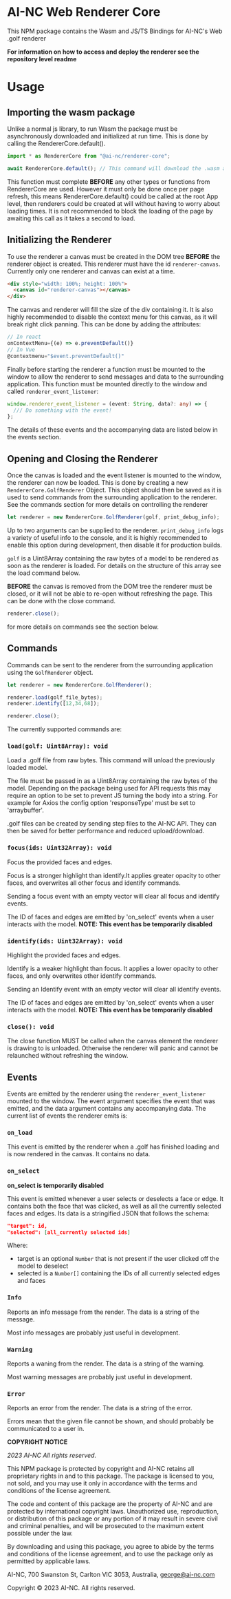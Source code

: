 # AI-NC Web Renderer Core

This NPM package contains the Wasm and JS/TS Bindings for AI-NC's Web .golf renderer

**For information on how to access and deploy the renderer see the repository level readme**

# Usage

## Importing the wasm package

Unlike a normal js library, to run Wasm the package must be asynchronously downloaded and initialized at run time. This is done by calling the RendererCore.default().

```typescript
import * as RendererCore from "@ai-nc/renderer-core";

await RendererCore.default(); // This command will download the .wasm and prepare it to be run
```

This function must complete **BEFORE** any other types or functions from RendererCore are used. However it must only be done once per page refresh, this means RendererCore.default() could be called at the root App level, then renderers could be created at will without having to worry about loading times. It is not recommended to block the loading of the page by awaiting this call as it takes a second to load.

## Initializing the Renderer

To use the renderer a canvas must be created in the DOM tree **BEFORE** the renderer object is created. This renderer must have the id `renderer-canvas`. Currently only one renderer and canvas can exist at a time.

```html
<div style="width: 100%; height: 100%">
  <canvas id="renderer-canvas"></canvas>
</div>
```
The canvas and renderer will fill the size of the div containing it. It is also highly recommended to disable the context menu for this canvas, as it will break right click panning. This can be done by adding the attributes:

```javascript
// In react
onContextMenu={(e) => e.preventDefault()}
// In Vue
@contextmenu="$event.preventDefault()"
```

Finally before starting the renderer a function must be mounted to the window to allow the renderer to send messages and data to the surrounding application. This function must be mounted directly to the window and called `renderer_event_listener`:

```typescript
window.renderer_event_listener = (event: String, data?: any) => {
  /// Do something with the event!
};
```

The details of these events and the accompanying data are listed below in the events section.

## Opening and Closing the Renderer

Once the canvas is loaded and the event listener is mounted to the window, the renderer can now be loaded. This is done by creating a new `RendererCore.GolfRenderer` Object. This object should then be saved as it is used to send commands from the surrounding application to the renderer. See the commands section for more details on controlling the renderer

```typescript
let renderer = new RendererCore.GolfRenderer(golf, print_debug_info);
```

Up to two arguments can be supplied to the renderer. `print_debug_info` logs a variety of useful info to the console, and it is highly recommended to enable this option during development, then disable it for production builds.

`golf` is a Uint8Array containing the raw bytes of a model to be rendered as soon as the renderer is loaded. For details on the structure of this array see the load command below.

**BEFORE** the canvas is removed from the DOM tree the renderer must be closed, or it will not be able to re-open without refreshing the page. This can be done with the close command.

```typescript
renderer.close();
```

for more details on commands see the section below.

## Commands

Commands can be sent to the renderer from the surrounding application using the `GolfRenderer` object.
```typescript
let renderer = new RendererCore.GolfRenderer();

renderer.load(golf_file_bytes);
renderer.identify([12,34,68]);

renderer.close();
```
The currently supported commands are:

### `load(golf: Uint8Array): void`

Load a .golf file from raw bytes. This command will unload the previously loaded model.

The file must be passed in as a Uint8Array containing the raw bytes of the model. Depending on the package being used for API requests this may require an option to be set to prevent JS turning the body into a string. For example for Axios the config option 'responseType' must be set to 'arraybuffer'.

.golf files can be created by sending step files to the AI-NC API. They can then be saved for better performance and reduced upload/download.

### `focus(ids: Uint32Array): void`

Focus the provided faces and edges.

Focus is a stronger highlight than identify.It applies greater opacity to other faces, and overwrites all other focus and identify commands.

Sending a focus event with an empty vector will clear all focus and identify events.

The ID of faces and edges are emitted by 'on_select' events when a user interacts with the model.
**NOTE: This event has be temporarily disabled**

### `identify(ids: Uint32Array): void`

Highlight the provided faces and edges.

Identify is a weaker highlight than focus. It applies a lower opacity to other faces, and only overwrites other identify commands.

Sending an Identify event with an empty vector will clear all identify events.

The ID of faces and edges are emitted by 'on_select' events when a user interacts with the model.
**NOTE: This event has be temporarily disabled**

### `close(): void`

The close function MUST be called when the canvas element the renderer is drawing to is unloaded. Otherwise the renderer will panic and cannot be relaunched without refreshing the window.

## Events

Events are emitted by the renderer using the `renderer_event_listener` mounted to the window. The event argument specifies the event that was emitted, and the data argument contains any accompanying data. The current list of events the renderer emits is:

### `on_load`

This event is emitted by the renderer when a .golf has finished loading and is now rendered in the canvas. It contains no data.

### `on_select`

**on_select is temporarily disabled**

This event is emitted whenever a user selects or deselects a face or edge. It contains both the face that was clicked, as well as all the currently selected faces and edges. Its data is a stringified JSON that follows the schema:

```json
"target": id,
"selected": [all_currently selected ids]
```

Where:
* target is an optional `Number` that is not present if the user clicked off the model to deselect
* selected is a `Number[]` containing the IDs of all currently selected edges and faces

### `Info`

Reports an info message from the render. The data is a string of the message.

Most info messages are probably just useful in development.

### `Warning`

Reports a waning from the render. The data is a string of the warning.

Most warning messages are probably just useful in development.

### `Error`

Reports an error from the render. The data is a string of the error.

Errors mean that the given file cannot be shown, and should probably be communicated to a user in.

**COPYRIGHT NOTICE**

*2023 AI-NC
All rights reserved.*

This NPM package is protected by copyright and AI-NC retains all proprietary rights in and to this package. The package is licensed to you, not sold, and you may use it only in accordance with the terms and conditions of the license agreement.

The code and content of this package are the property of AI-NC and are protected by international copyright laws. Unauthorized use, reproduction, or distribution of this package or any portion of it may result in severe civil and criminal penalties, and will be prosecuted to the maximum extent possible under the law.

By downloading and using this package, you agree to abide by the terms and conditions of the license agreement, and to use the package only as permitted by applicable laws.

AI-NC, 700 Swanston St, Carlton VIC 3053, Australia, george@ai-nc.com

Copyright © 2023 AI-NC. All rights reserved.
